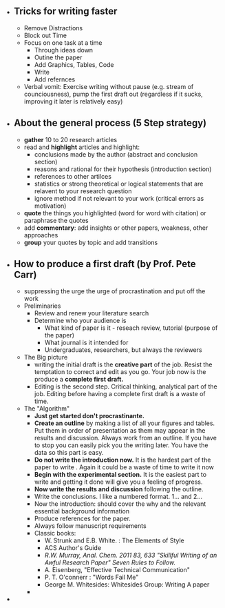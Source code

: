 - ## Tricks for writing faster
	- Remove Distractions
	- Block out Time
	- Focus on one task at a time
		- Through ideas down
		- Outine the paper
		- Add Graphics, Tables, Code
		- Write
		- Add refernces
	- Verbal vomit: Exercise writing without pause (e.g. stream of counciousness), pump the first draft out (regardless if it sucks, improving it later is relatively easy)
- ## About the general process (5 Step strategy)
	- **gather** 10 to 20 research articles
	- read and **highlight** articles and highlight:
		- conclusions made by the author (abstract and conclusion section)
		- reasons and rational for their hypothesis (introduction section)
		- references to other artilces
		- statistics or strong theoretical or logical statements that are relavent to your research question
		- ignore method if not relevant to your work (critical errors as motivation)
	- **quote** the things you highlighted (word for word with citation) or paraphrase the quotes
	- add **commentary**: add insights or other papers, weakness, other approaches
	- **group** your quotes by topic and add transitions
- ## How to produce a first draft (by Prof. Pete Carr)
	- suppressing the urge the urge of procrastination and put off the work
	- Preliminaries
		- Review and renew your literature search
		- Determine who your audience is
			- What kind of paper is it - reseach review, tutorial (purpose of the paper)
			- What journal is it intended for
			- Undergraduates, researchers, but always the reviewers
	- The Big picture
		- writing the initial draft is the **creative part** of the job. Resist the temptation to correct and edit as you go. Your job now is the produce a **complete first draft.**
		- Editing is the second step. Critical thinking, analytical part of the job. Editing before having a complete first draft is a waste of time.
	- The "Algorithm"
		- **Just get started don't procrastinante.**
		- **Create an outline** by making a list of all your figures and tables. Put them in order of presentation as them may appear in the results and discussion. Always work from an outline. If you have to stop you can easily pick you the writing later. You have the data so this part is easy.
		- **Do not write the introduction now.** It is the hardest part of the paper to write . Again it could be a waste of time to write it now
		- **Begin with the experimental section.** It is the easiest part to write and getting it done will give you a feeling of progress.
		- **Now write the results and discussion** following the outline.
		- Write the conclusions. I like a numbered format. 1... and 2...
		- Now the introduction: should cover the why and the relevant essential background information
		- Produce references for the paper.
		- Always follow manuscript requirements
		- Classic books:
			- W. Strunk and E.B. White. : The Elements of Style
			- ACS Author's Guide
			- *R.W. Murray, Anal. Chem. 2011 83, 633 "Skillful Writing of an Awful Research Paper" Seven Rules to Follow.*
			- A. Eisenberg, "Effective Technical Communication"
			- P. T. O'connerr : "Words Fail Me"
			- George M. Whitesides: Whitesideś Group: Writing A paper
		-
-